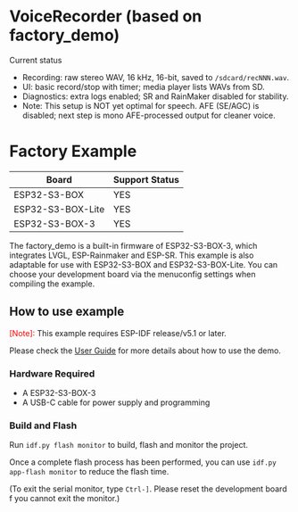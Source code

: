 # VoiceRecorder (based on factory_demo)

Current status
- Recording: raw stereo WAV, 16 kHz, 16-bit, saved to `/sdcard/recNNN.wav`.
- UI: basic record/stop with timer; media player lists WAVs from SD.
- Diagnostics: extra logs enabled; SR and RainMaker disabled for stability.
- Note: This setup is NOT yet optimal for speech. AFE (SE/AGC) is disabled; next step is mono AFE-processed output for cleaner voice.

# Factory Example

| Board             | Support Status |
| ----------------- | -------------- |
| ESP32-S3-BOX      | YES            |
| ESP32-S3-BOX-Lite | YES            |
| ESP32-S3-BOX-3    | YES            |


The factory_demo is a built-in firmware of ESP32-S3-BOX-3, which integrates LVGL, ESP-Rainmaker and ESP-SR. This example is also adaptable for use with ESP32-S3-BOX and ESP32-S3-BOX-Lite. You can choose your development board via the menuconfig settings when compiling the example.

## How to use example

<font color="red">[Note]: </font>This example requires ESP-IDF release/v5.1 or later.

Please check the [User Guide](../../docs/getting_started.md) for more details about how to use the demo.

### Hardware Required

* A ESP32-S3-BOX-3
* A USB-C cable for power supply and programming

### Build and Flash

Run `idf.py flash monitor` to build, flash and monitor the project.

Once a complete flash process has been performed, you can use `idf.py app-flash monitor` to reduce the flash time.

(To exit the serial monitor, type `Ctrl-]`. Please reset the development board f you cannot exit the monitor.)